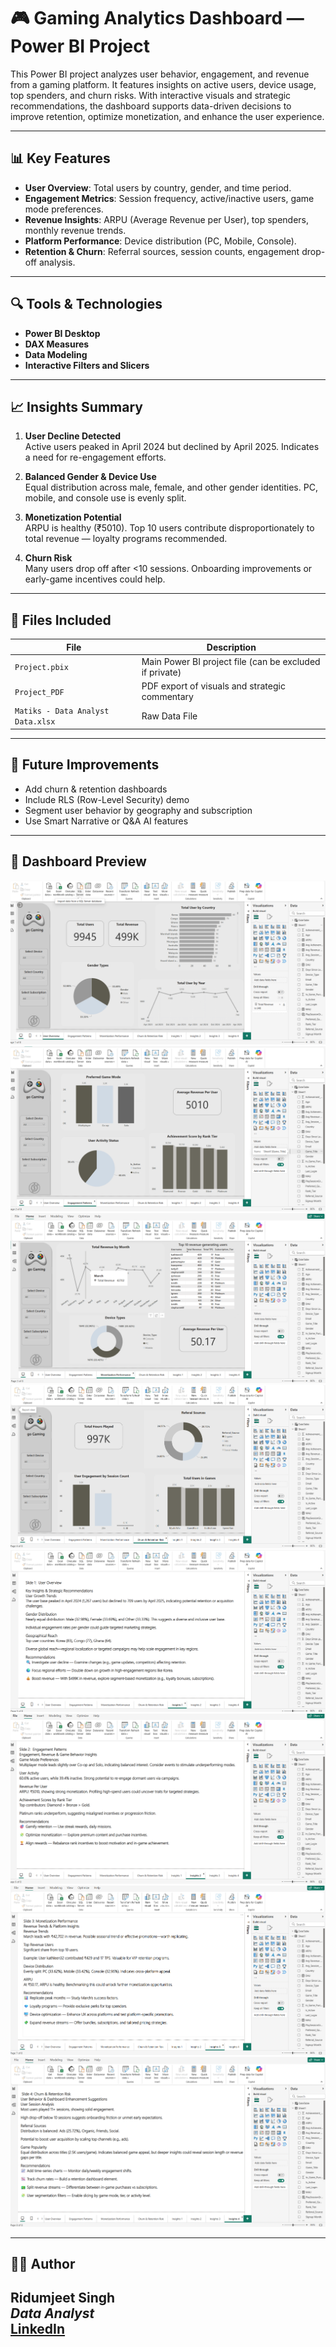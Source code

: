 # 🎮 Gaming Analytics Dashboard — Power BI Project

This Power BI project analyzes user behavior, engagement, and revenue from a gaming platform. It features insights on active users, device usage, top spenders, and churn risks. With interactive visuals and strategic recommendations, the dashboard supports data-driven decisions to improve retention, optimize monetization, and enhance the user experience.

---

## 📊 Key Features

- **User Overview**: Total users by country, gender, and time period.
- **Engagement Metrics**: Session frequency, active/inactive users, game mode preferences.
- **Revenue Insights**: ARPU (Average Revenue per User), top spenders, monthly revenue trends.
- **Platform Performance**: Device distribution (PC, Mobile, Console).
- **Retention & Churn**: Referral sources, session counts, engagement drop-off analysis.

---

## 🔍 Tools & Technologies

- **Power BI Desktop**
- **DAX Measures**
- **Data Modeling**
- **Interactive Filters and Slicers**

---

## 📈 Insights Summary

1. **User Decline Detected**  
   Active users peaked in April 2024 but declined by April 2025. Indicates a need for re-engagement efforts.

2. **Balanced Gender & Device Use**  
   Equal distribution across male, female, and other gender identities. PC, mobile, and console use is evenly split.

3. **Monetization Potential**  
   ARPU is healthy (₹5010). Top 10 users contribute disproportionately to total revenue — loyalty programs recommended.

4. **Churn Risk**  
   Many users drop off after <10 sessions. Onboarding improvements or early-game incentives could help.

---

## 📎 Files Included

| File | Description |
|------|-------------|
| `Project.pbix` | Main Power BI project file (can be excluded if private) |
| `Project_PDF` | PDF export of visuals and strategic commentary |
| `Matiks - Data Analyst Data.xlsx` | Raw Data File  |

---

## 🧠 Future Improvements

- Add churn & retention dashboards
- Include RLS (Row-Level Security) demo
- Segment user behavior by geography and subscription
- Use Smart Narrative or Q&A AI features

---

## 📸 Dashboard Preview

![User Overview](https://github.com/ridumjeetsingh/Gaming-Data-Analysis-PowerBi/blob/main/Slide1.png)
![Engaement Patterns](https://github.com/ridumjeetsingh/Gaming-Data-Analysis-PowerBi/blob/main/Slide%202.png)
![Monetization Performance](https://github.com/ridumjeetsingh/Gaming-Data-Analysis-PowerBi/blob/main/Slide%203.png)
![Churn & Rentitions Risk](https://github.com/ridumjeetsingh/Gaming-Data-Analysis-PowerBi/blob/main/Slide%204.png)
![Insight 1](https://github.com/ridumjeetsingh/Gaming-Data-Analysis-PowerBi/blob/main/Insight%201.png)
![Insight 2](https://github.com/ridumjeetsingh/Gaming-Data-Analysis-PowerBi/blob/main/Insight%202.png)
![Insight 3](https://github.com/ridumjeetsingh/Gaming-Data-Analysis-PowerBi/blob/main/Insight%203.png)
![Insight 4](https://github.com/ridumjeetsingh/Gaming-Data-Analysis-PowerBi/blob/main/Insight%204.png)

---

## 🙋‍♂️ Author

**Ridumjeet Singh**  
*Data Analyst*  
[LinkedIn](https://www.linkedin.com/in/ridumjeet-singh-1552731a2/)
---
